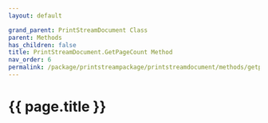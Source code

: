 ```yaml
---
layout: default

grand_parent: PrintStreamDocument Class
parent: Methods
has_children: false
title: PrintStreamDocument.GetPageCount Method
nav_order: 6
permalink: /package/printstreampackage/printstreamdocument/methods/getpagecount
---
```

# {{ page.title }}